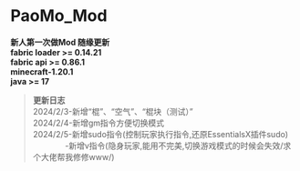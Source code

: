 # **PaoMo_Mod**  
 **新人第一次做Mod 随缘更新**  
 **fabric loader >= 0.14.21**  
 **fabric api >= 0.86.1**  
 **minecraft-1.20.1**  
 **java >= 17**  
> **更新日志**  
2024/2/3-新增“棍”、“空气”、“棍块（测试）”  
2024/2/4-新增gm指令方便切换模式  
2024/2/5-新增sudo指令(控制玩家执行指令,还原EssentialsX插件sudo)  
　　　　-新增v指令(隐身玩家,能用不完美,切换游戏模式的时候会失效/求个大佬帮我修修www/)
　　　　

